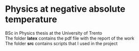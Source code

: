 # Physics at negative absolute temperature
BSc in Physics thesis at the University of Trento  
The folder **latex** contains the pdf file with the report of the work  
The folder **src** contains scripts that I used in the project
